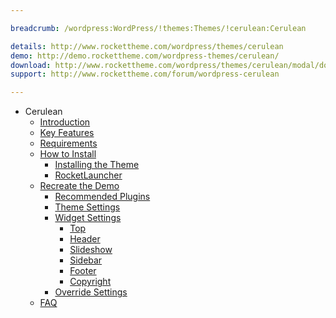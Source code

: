 ```yaml
---

breadcrumb: /wordpress:WordPress/!themes:Themes/!cerulean:Cerulean

details: http://www.rockettheme.com/wordpress/themes/cerulean
demo: http://demo.rockettheme.com/wordpress-themes/cerulean/
download: http://www.rockettheme.com/wordpress/themes/cerulean/modal/downloads
support: http://www.rockettheme.com/forum/wordpress-cerulean

---
```


* Cerulean
    * [Introduction]()
    * [Key Features](INDEX.md#key-features)
    * [Requirements](INDEX.md#requirements)
    * [How to Install](../../start/themes.md#how-to-install)
        * [Installing the Theme](../../start/themes.md#installing-the-theme)
        * [RocketLauncher](../../start/rocketlauncher.md)
    * [Recreate the Demo](demo.md)
        * [Recommended Plugins](demo.md#recommended-plugins)
        * [Theme Settings](demo.md#theme-settings)
        * [Widget Settings](demo.md#widget-settings)
            * [Top](demo_top.md)
            * [Header](demo_header.md)
            * [Slideshow](demo_slideshow.md)
            * [Sidebar](demo_sidebar.md)
            * [Footer](demo_footer.md)
            * [Copyright](demo_copyright.md)
        * [Override Settings](demo_override.md)
    * [FAQ](faq.md)

